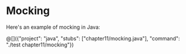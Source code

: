 # Mocking

Here's an example of mocking in Java:

@[]({"project": "java", "stubs": ["chapter11/mocking.java"], "command": "./test chapter11/mocking"})

